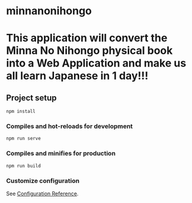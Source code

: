 # minnanonihongo
# This application will convert the Minna No Nihongo physical book into a Web Application and make us all learn Japanese in 1 day!!!

## Project setup
```
npm install
```

### Compiles and hot-reloads for development
```
npm run serve
```

### Compiles and minifies for production
```
npm run build
```

### Customize configuration
See [Configuration Reference](https://cli.vuejs.org/config/).
